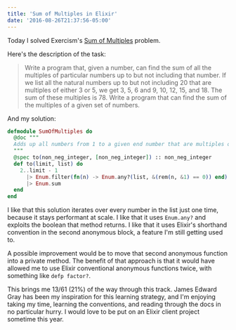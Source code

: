 ```yaml
---
title: 'Sum of Multiples in Elixir'
date: '2016-08-26T21:37:56-05:00'
---
```


Today I solved Exercism's [Sum of Multiples](http://exercism.io/exercises/elixir/sum-of-multiples/readme) problem.

Here's the description of the task:

> Write a program that, given a number, can find the sum of all the multiples
> of particular numbers up to but not including that number.
> If we list all the natural numbers up to but not including 20 that are
> multiples of either 3 or 5, we get 3, 5, 6 and 9, 10, 12, 15, and 18.
> The sum of these multiples is 78.
> Write a program that can find the sum of the multiples of a given set of
> numbers.

And my solution:

```elixir
defmodule SumOfMultiples do
  @doc """
  Adds up all numbers from 1 to a given end number that are multiples of the factors provided.
  """
  @spec to(non_neg_integer, [non_neg_integer]) :: non_neg_integer
  def to(limit, list) do
    2..limit - 1
      |> Enum.filter(fn(n) -> Enum.any?(list, &(rem(n, &1) == 0)) end)
      |> Enum.sum
  end
end
```

I like that this solution iterates over every number in the list just one time, because it stays performant at scale. I like that it uses `Enum.any?` and exploits the boolean that method returns. I like that it uses Elixir's shorthand convention in the second anonymous block, a feature I'm still getting used to.

A possible improvement would be to move that second anonymous function into a private method. The benefit of that approach is that it would have allowed me to use Elixir conventional anonymous functions twice, with something like `defp factor?`.

This brings me 13/61 (21%) of the way through this track. James Edward Gray has been my inspiration for this learning strategy, and I'm enjoying taking my time, learning the conventions, and reading through the docs in no particular hurry. I would love to be put on an Elixir client project sometime this year.
